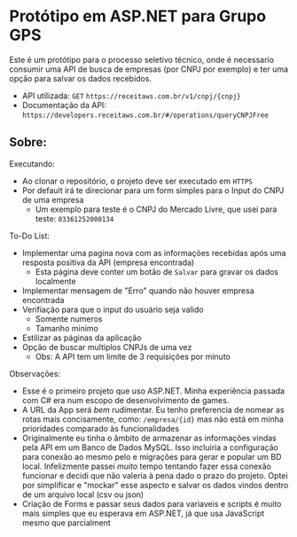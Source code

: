 # Protótipo em ASP.NET para Grupo GPS
Este é um protótipo para o processo seletivo técnico, onde é necessario consumir uma API de busca de empresas (por CNPJ por exemplo) e ter uma opção para salvar os dados recebidos.

- API utilizada: `GET` `https://receitaws.com.br/v1/cnpj/{cnpj}`
- Documentação da API: `https://developers.receitaws.com.br/#/operations/queryCNPJFree`

## Sobre:

Executando:
  - Ao clonar o repositório, o projeto deve ser executado em `HTTPS`
  - Por default irá te direcionar para um form simples para o Input do CNPJ de uma empresa
    - Um exemplo para teste é o CNPJ do Mercado Livre, que usei para teste: `03361252000134`

To-Do List:
  - Implementar uma pagina nova com as informações recebidas após uma resposta positiva da API (empresa encontrada)
    - Esta página deve conter um botão de `Salvar` para gravar os dados localmente
  - Implementar mensagem de "Erro" quando não houver empresa encontrada
  - Verifiação para que o input do usuário seja valido
    - Somente numeros
    - Tamanho minimo
  - Estilizar as páginas da aplicação
  - Opção de buscar multiplos CNPJs de uma vez
    - Obs: A API tem um limite de 3 requisições por minuto

Observações:
  - Esse é o primeiro projeto que uso ASP.NET. Minha experiência passada com C# era num escopo de desenvolvimento de games.
  - A URL da App será *bem* rudimentar. Eu tenho preferencia de nomear as rotas mais concisamente, como: `/empresa/{id}` mas não está em minha prioridades comparado às funcionalidades
  - Originalmente eu tinha o âmbito de armazenar as informações vindas pela API em um Banco de Dados MySQL. Isso incluiria a configuração para conexão ao mesmo pelo e migrações para gerar e popular um BD local. Infelizmente passei *muito* tempo tentando fazer essa conexão funcionar e decidi que não valeria à pena dado o prazo do projeto. Optei por simplificar e "mockar" esse aspecto e salvar os dados vindos dentro de um arquivo local (csv ou json)
  - Criação de Forms e passar seus dados para variaveis e scripts é muito mais simples que eu esperava em ASP.NET, já que usa JavaScript mesmo que parcialment
  
